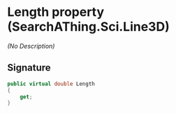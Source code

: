 # Length property (SearchAThing.Sci.Line3D)
_(No Description)_

## Signature
```csharp
public virtual double Length
{
    get;
}
```
